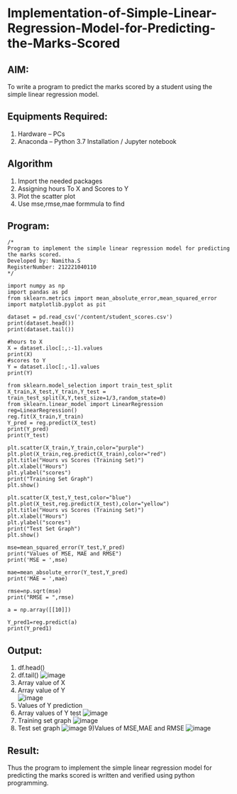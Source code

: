# Implementation-of-Simple-Linear-Regression-Model-for-Predicting-the-Marks-Scored

## AIM:
To write a program to predict the marks scored by a student using the simple linear regression model.

## Equipments Required:
1. Hardware – PCs
2. Anaconda – Python 3.7 Installation / Jupyter notebook

## Algorithm
1. Import the needed packages
2. Assigning hours To X and Scores to Y
3. Plot the scatter plot
4. Use mse,rmse,mae formmula to find 

## Program:
```
/*
Program to implement the simple linear regression model for predicting the marks scored.
Developed by: Namitha.S
RegisterNumber: 212221040110 
*/
```
```
import numpy as np
import pandas as pd
from sklearn.metrics import mean_absolute_error,mean_squared_error
import matplotlib.pyplot as pit

dataset = pd.read_csv('/content/student_scores.csv')
print(dataset.head())
print(dataset.tail())

#hours to X
X = dataset.iloc[:,:-1].values
print(X)
#scores to Y
Y = dataset.iloc[:,-1].values
print(Y)

from sklearn.model_selection import train_test_split
X_train,X_test,Y_train,Y_test = train_test_split(X,Y,test_size=1/3,random_state=0)
from sklearn.linear_model import LinearRegression
reg=LinearRegression()
reg.fit(X_train,Y_train)
Y_pred = reg.predict(X_test)
print(Y_pred)
print(Y_test)

plt.scatter(X_train,Y_train,color="purple")
plt.plot(X_train,reg.predict(X_train),color="red")
plt.title("Hours vs Scores (Training Set)")
plt.xlabel("Hours")
plt.ylabel("scores")
print("Training Set Graph")
plt.show()

plt.scatter(X_test,Y_test,color="blue")
plt.plot(X_test,reg.predict(X_test),color="yellow")
plt.title("Hours vs Scores (Training Set)")
plt.xlabel("Hours")
plt.ylabel("scores")
print("Test Set Graph")
plt.show()

mse=mean_squared_error(Y_test,Y_pred)
print("Values of MSE, MAE and RMSE")
print('MSE = ',mse)

mae=mean_absolute_error(Y_test,Y_pred)
print('MAE = ',mae)

rmse=np.sqrt(mse)
print("RMSE = ",rmse)

a = np.array([[10]])

Y_pred1=reg.predict(a)
print(Y_pred1)

```

## Output:
1) df.head()
2) df.tail()
![image](https://github.com/NamithaS2710/Implementation-of-Simple-Linear-Regression-Model-for-Predicting-the-Marks-Scored/assets/133190822/2f1fcc17-b717-4f4a-8200-677e8b5afe80)
3) Array value of X
4) Array value of Y   
![image](https://github.com/NamithaS2710/Implementation-of-Simple-Linear-Regression-Model-for-Predicting-the-Marks-Scored/assets/133190822/3cbbea60-0280-4630-bcae-35775e5c951f)
5) Values of Y prediction
6) Array values of Y test
![image](https://github.com/NamithaS2710/Implementation-of-Simple-Linear-Regression-Model-for-Predicting-the-Marks-Scored/assets/133190822/0b741438-ece4-4a2b-a9b7-e65e2ce0ab48)
7) Training set graph
![image](https://github.com/NamithaS2710/Implementation-of-Simple-Linear-Regression-Model-for-Predicting-the-Marks-Scored/assets/133190822/04c3d49a-1264-4433-b96e-960933a77eb0)
8) Test set graph
![image](https://github.com/NamithaS2710/Implementation-of-Simple-Linear-Regression-Model-for-Predicting-the-Marks-Scored/assets/133190822/2b998a20-17cb-437d-93c6-92f486b73f41)
9)Values of MSE,MAE and RMSE
![image](https://github.com/NamithaS2710/Implementation-of-Simple-Linear-Regression-Model-for-Predicting-the-Marks-Scored/assets/133190822/1404d657-a77b-48b3-9eca-3d31f68ec63b)

## Result:
Thus the program to implement the simple linear regression model for predicting the marks scored is written and verified using python programming.
